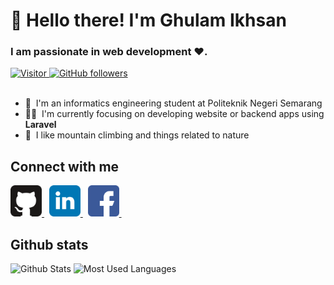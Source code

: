 # :clap: Hello there! I'm Ghulam Ikhsan

### I am passionate in web development :heart:.

<div align="left">
    <a href="#">
        <img alt="Visitor" src="https://visitor-badge.laobi.icu/badge?page_id=ghulamikhsan.ghulamikhsan">
    </a>
    <a href="https://github.com/ghulamikhsan?tab=followers">
        <img alt="GitHub followers" src="https://img.shields.io/github/followers/ghulamikhsan?color=green&logo=github">
    </a>
</div>

<br>

- :school: &nbsp;I'm an informatics engineering student at Politeknik Negeri Semarang
- :man_technologist: &nbsp;I'm currently focusing on developing website or backend apps using **Laravel**
- :seedling: &nbsp;I like mountain climbing and things related to nature

## Connect with me

<div align="left">
    <a href="https://ghulamikhsan.github.io/">
        <img src="icons/github.svg" width="50" height="50" alt="Github Pages">
    </a>
    &nbsp;
    <a href="https://www.linkedin.com/in/muhammad-iqbal-ghulam-ikhsan-89925a176/">
        <img src="icons/linkedin.svg" width="50" height="50" alt="Linkedin">
    </a>
    &nbsp;
    <a href="https://www.facebook.com/ghulam.ikhsan/">
        <img src="icons/facebook.svg" width="50" height="50" alt="Facebook">
    </a>
    &nbsp;
    <!-- <a href="https://ilham67.blogspot.com/">
        <img src="icons/blogger.svg" width="50" height="50" alt="Blog">
    </a> -->
</div>

## Github stats

<div align="left">
    <img src="https://github-readme-stats.vercel.app/api?username=ghulamikhsan&show_icons=true&count_private=true&include_all_commits=true&theme=dark" alt="Github Stats"/>
    <img src="https://github-readme-stats.vercel.app/api/top-langs/?username=ghulamikhsan&langs_count=8&layout=compact&theme=dark" alt="Most Used Languages" />
</div>

